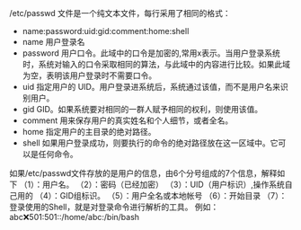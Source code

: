 /etc/passwd 文件是一个纯文本文件，每行采用了相同的格式： 

- name:password:uid:gid:comment:home:shell 
- name 用户登录名 
- password 用户口令。此域中的口令是加密的,常用x表示。当用户登录系统时，系统对输入的口令采取相同的算法，与此域中的内容进行比较。如果此域为空，表明该用户登录时不需要口令。 
- uid 指定用户的 UID。用户登录进系统后，系统通过该值，而不是用户名来识别用户。 
- gid GID。如果系统要对相同的一群人赋予相同的权利，则使用该值。 
- comment 用来保存用户的真实姓名和个人细节，或者全名。 
- home 指定用户的主目录的绝对路径。 
- shell 如果用户登录成功，则要执行的命令的绝对路径放在这一区域中。它可以是任何命令。

如果/etc/passwd文件存放的是用户的信息，由6个分号组成的7个信息，解释如下 
（1）：用户名。 
（2）：密码（已经加密） 
（3）：UID（用户标识）,操作系统自己用的 
（4）：GID组标识。 
（5）：用户全名或本地帐号 
（6）：开始目录 
（7）：登录使用的Shell，就是对登录命令进行解析的工具。
例如：abc:x:501:501::/home/abc:/bin/bash